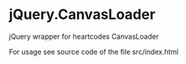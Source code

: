 # jQuery.CanvasLoader

jQuery wrapper for heartcodes CanvasLoader

For usage see source code of the file src/index.html
